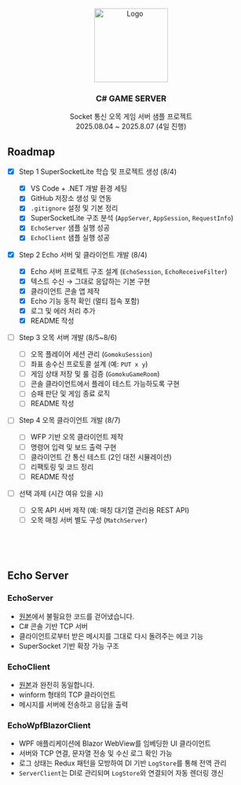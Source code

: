 <a id="readme-top"></a>



<!-- PROJECT LOGO -->
<br />
<div align="center">
  <img alt="Logo" width="150" src="https://github.com/user-attachments/assets/f9a7b92e-b45e-494f-8761-705f23632c92" />
  <h3 align="center">C# GAME SERVER</h3>
  <p align="center">
    Socket 통신 오목 게임 서버 샘플 프로젝트<br>
    2025.08.04 ~ 2025.8.07 (4일 진행)
  </p>
</div>


<a id="roadmap"></a>

## Roadmap

- [x] Step 1 SuperSocketLite 학습 및 프로젝트 생성 (8/4)

  - [x] VS Code + .NET 개발 환경 세팅
  - [x] GitHub 저장소 생성 및 연동
  - [x] `.gitignore` 설정 및 기본 정리
  - [x] SuperSocketLite 구조 분석 (`AppServer`, `AppSession`, `RequestInfo`)
  - [x] `EchoServer` 샘플 실행 성공
  - [x] `EchoClient` 샘플 실행 성공

- [x] Step 2 Echo 서버 및 클라이언트 개발 (8/4)

  - [x] Echo 서버 프로젝트 구조 설계 (`EchoSession`, `EchoReceiveFilter`)
  - [x] 텍스트 수신 → 그대로 응답하는 기본 구현
  - [x] 클라이언트 콘솔 앱 제작
  - [x] Echo 기능 동작 확인 (멀티 접속 포함)
  - [x] 로그 및 에러 처리 추가
  - [x] README 작성

- [ ] Step 3 오목 서버 개발 (8/5~8/6)

  - [ ] 오목 플레이어 세션 관리 (`GomokuSession`)
  - [ ] 좌표 송수신 프로토콜 설계 (예: `PUT x y`)
  - [ ] 게임 상태 저장 및 룰 검증 (`GomokuGameRoom`)
  - [ ] 콘솔 클라이언트에서 플레이 테스트 가능하도록 구현
  - [ ] 승패 판단 및 게임 종료 로직
  - [ ] README 작성

- [ ] Step 4 오목 클라이언트 개발 (8/7)

  - [ ] WFP 기반 오목 클라이언트 제작
  - [ ] 명령어 입력 및 보드 출력 구현
  - [ ] 클라이언트 간 통신 테스트 (2인 대전 시뮬레이션)
  - [ ] 리팩토링 및 코드 정리
  - [ ] README 작성

- [ ] 선택 과제 (시간 여유 있을 시)

  - [ ] 오목 API 서버 제작 (예: 매칭 대기열 관리용 REST API)
  - [ ] 오목 매칭 서버 별도 구성 (`MatchServer`)

<!-- force spacing --> <p>&nbsp</p> <p>&nbsp</p> 
     
<a id="echo-server"></a>

## Echo Server

### EchoServer
- [원본](https://github.com/jacking75/dotnetconf_2023_SuperSocketLite_handson/tree/main/EchoServer)에서 불필요한 코드를 걷어냈습니다.
- C# 콘솔 기반 TCP 서버
- 클라이언트로부터 받은 메시지를 그대로 다시 돌려주는 에코 기능
- SuperSocket 기반 확장 가능 구조

### EchoClient
- [원본](https://github.com/jacking75/dotnetconf_2023_SuperSocketLite_handson/tree/main/EchoClient)과 완전히 동일합니다.
- winform 형태의 TCP 클라이언트
- 메시지를 서버에 전송하고 응답을 출력

### EchoWpfBlazorClient
- WPF 애플리케이션에 Blazor WebView를 임베딩한 UI 클라이언트
- 서버와 TCP 연결, 문자열 전송 및 수신 로그 확인 가능
- 로그 상태는 Redux 패턴을 모방하여 DI 기반 `LogStore`를 통해 전역 관리
- `ServerClient`는 DI로 관리되며 `LogStore`와 연결되어 자동 렌더링 갱신


